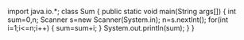 import java.io.*;
class Sum
{
public static void main(String args[])
{
int sum=0,n;
Scanner s=new Scanner(System.in);
n=s.nextInt();
for(int i=1;i<=n;i++)
{
sum=sum+i;
}
System.out.println(sum);
}
}
